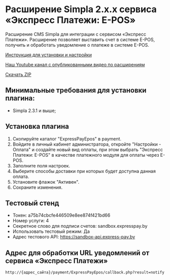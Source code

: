 # Расширение Simpla 2.x.x сервиса «Экспресс Платежи: E-POS»
Расширение CMS Simpla для интеграции с сервисом «Экспресс Платежи». Расширение позволяет выставить счет в системе E-POS, получить и обработать уведомление о платеже в системе E-POS.

<a href="https://express-pay.by/cms-extensions/simpla">Инструкция для установки и настройки</a>

<a href="https://www.youtube.com/c/express-pay-by">Наш Youtube канал с опубликованными видео по расширениям</a>

<a href="https://downgit.github.io/#/home?url=https://github.com/express-pay/simpla_2.x.x_epos/tree/main/ExpressPayEpos">Скачать ZIP</a>

## Минимальные требования для установки плагина:
* Simpla 2.3.1 и выше;

## Установка плагина
1. Скопируйте каталог "ExpressPayEpos" в payment.
2. Войдите в личный кабинет администратора, откройте "Настройки - Оплата" и создайте новый вид оплаты,
при этом выбрать "Экспресс Платежи: E-POS" в качестве платежного модуля для оплаты через E-POS.
3. Заполните поля настроек.
4. Выберите способы доставки при которых будет доступна данная оплата.
5. Установите флажок "Активен".
6. Сохраните изменения.

## Тестовый стенд
* Токен: a75b74cbcfe446509e8ee874f421bd66
* Номер услуги: 4
* Секретное слово для подписи счетов: sandbox.expresspay.by
* Использовать тестовый режим: Да
* Адрес тестового API: https://sandbox-api.express-pay.by

## Адрес для обработки URL уведомлений от сервиса «Экспресс Платежи»
```
http://{адрес_сайта}/payment/ExpressPayEpos/callback.php?result=notify
```
